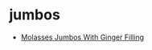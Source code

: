 # jumbos

 * [Molasses Jumbos With Ginger Filling](index/m/molasses-jumbos-with-ginger-filling-235643.json)
